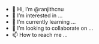 - 👋 Hi, I’m @ranjithcnu
- 👀 I’m interested in ...
- 🌱 I’m currently learning ...
- 💞️ I’m looking to collaborate on ...
- 📫 How to reach me ...

<!---
ranjithcnu/ranjithcnu is a ✨ special ✨ repository because its `README.md` (this file) appears on your GitHub profile.
You can click the Preview link to take a look at your changes.
--->
